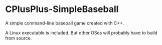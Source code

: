 # CPlusPlus-SimpleBaseball
A simple command-line baseball game created with C++.

A Linux executable is included. But other OSes will probably have to build from source.
